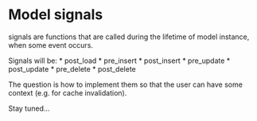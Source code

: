 Model signals
=============

signals are functions that are called during the lifetime of model instance, when some event occurs.

Signals will be:
    * post_load
    * pre_insert
    * post_insert
    * pre_update
    * post_update
    * pre_delete
    * post_delete

The question is how to implement them so that the user can have some context (e.g. for cache invalidation).

Stay tuned...